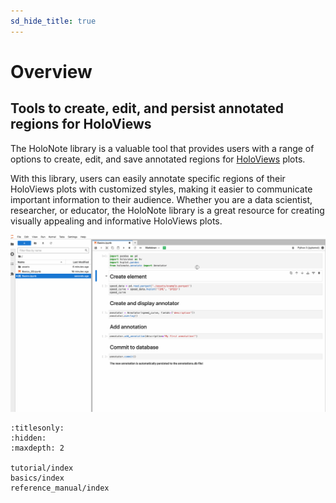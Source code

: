 ```yaml
---
sd_hide_title: true
---
```


# Overview

## Tools to create, edit, and persist annotated regions for HoloViews

The HoloNote library is a valuable tool that provides users with a range of options to create, edit, and save annotated regions for [HoloViews](https://holoviews.org/) plots.

With this library, users can easily annotate specific regions of their HoloViews plots with customized styles, making it easier to communicate important information to their audience. Whether you are a data scientist, researcher, or educator, the HoloNote library is a great resource for creating visually appealing and informative HoloViews plots.

![demo](https://raw.githubusercontent.com/holoviz/holonote/main/doc/_static/assets/demo.gif)

```{toctree}
:titlesonly:
:hidden:
:maxdepth: 2

tutorial/index
basics/index
reference_manual/index
```
